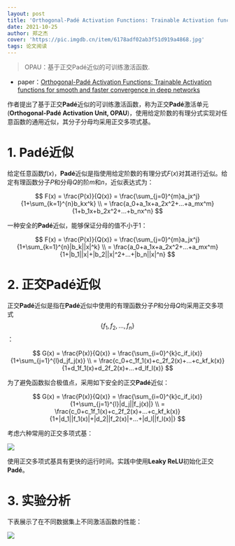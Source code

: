 ```yaml
---
layout: post
title: 'Orthogonal-Padé Activation Functions: Trainable Activation functions for smooth and faster convergence in deep networks'
date: 2021-10-25
author: 郑之杰
cover: 'https://pic.imgdb.cn/item/6178adf02ab3f51d919a4868.jpg'
tags: 论文阅读
---
```


> OPAU：基于正交Padé近似的可训练激活函数.

- paper：[Orthogonal-Padé Activation Functions: Trainable Activation functions for smooth and faster convergence in deep networks](https://arxiv.org/abs/2106.09693v1)

作者提出了基于正交**Padé**近似的可训练激活函数，称为正交**Padé**激活单元(**Orthogonal-Padé Activation Unit, OPAU**)，使用给定阶数的有理分式实现对任意函数的通用近似，其分子分母均采用正交多项式基。

# 1. Padé近似

给定任意函数$f(x)$，**Padé**近似是指使用给定阶数的有理分式$F(x)$对其进行近似。给定有理函数分子$P$和分母$Q$的阶$m$和$n$，近似表达式为：

$$ F(x) = \frac{P(x)}{Q(x)} = \frac{\sum_{j=0}^{m}a_jx^j}{1+\sum_{k=1}^{n}b_kx^k} \\ = \frac{a_0+a_1x+a_2x^2+...+a_mx^m}{1+b_1x+b_2x^2+...+b_nx^n} $$

一种安全的**Padé**近似，能够保证分母的值不小于$1$：

$$ F(x) = \frac{P(x)}{Q(x)} = \frac{\sum_{j=0}^{m}a_jx^j}{1+\sum_{k=1}^{n}|b_k||x|^k} \\ = \frac{a_0+a_1x+a_2x^2+...+a_mx^m}{1+|b_1||x|+|b_2||x|^2+...+|b_n||x|^n} $$

# 2. 正交Padé近似

正交**Padé**近似是指在**Padé**近似中使用的有理函数分子$P$和分母$Q$均采用正交多项式$$\{f_1,f_2,...,f_n\}$$：

$$ G(x) = \frac{P(x)}{Q(x)} = \frac{\sum_{i=0}^{k}c_if_i(x)}{1+\sum_{j=1}^{l}d_jf_j(x)} \\ = \frac{c_0+c_1f_1(x)+c_2f_2(x)+...+c_kf_k(x)}{1+d_1f_1(x)+d_2f_2(x)+...+d_lf_l(x)} $$

为了避免函数拟合极值点，采用如下安全的正交**Padé**近似：

$$ G(x) = \frac{P(x)}{Q(x)} = \frac{\sum_{i=0}^{k}c_if_i(x)}{1+\sum_{j=1}^{l}|d_j||f_j(x)|} \\ = \frac{c_0+c_1f_1(x)+c_2f_2(x)+...+c_kf_k(x)}{1+|d_1||f_1(x)|+|d_2||f_2(x)|+...+|d_l||f_l(x)|} $$

考虑六种常用的正交多项式基：

![](https://pic.imgdb.cn/item/6178b4fe2ab3f51d919eeda0.jpg)

使用正交多项式基具有更快的运行时间。实践中使用**Leaky ReLU**初始化正交**Padé**。

# 3. 实验分析
下表展示了在不同数据集上不同激活函数的性能：

![](https://pic.imgdb.cn/item/6178ba3e2ab3f51d91a2fd1e.jpg)